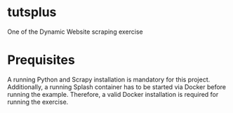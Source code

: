 # tutsplus

One of the Dynamic Website scraping exercise

# Prequisites

A running Python and Scrapy installation is mandatory for this project. Additionally, a running Splash container has to be started via Docker before running the example. Therefore, a valid Docker installation is required for running the exercise.
